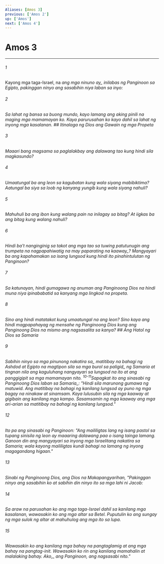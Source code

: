 ```yaml
---
Aliases: [Amos 3]
previous: ['Amos 2']
up: ['Amos']
next: ['Amos 4']
---
```

# Amos 3

***






















###### 1 










Kayong mga taga-Israel, na <i class="trans-change">ang mga ninuno ay_ inilabas ng Panginoon sa Egipto, pakinggan ninyo ang sasabihin niya laban sa inyo: 





















###### 2 










Sa lahat ng bansa sa buong mundo, kayo lamang ang aking pinili na maging mga mamamayan ko. Kaya parurusahan ko kayo dahil sa lahat ng inyong mga kasalanan. ## Itinalaga ng Dios ang Gawain ng mga Propeta 





















###### 3 










Maaari bang magsama sa paglalakbay ang dalawang tao kung hindi sila magkasundo? 





















###### 4 










Umaatungal ba ang leon sa kagubatan kung wala siyang mabibiktima? Aatungal ba siya sa loob ng kanyang yungib kung wala siyang nahuli? 





















###### 5 










Mahuhuli ba ang ibon kung walang pain na inilagay sa bitag? At iigkas ba ang bitag kung walang nahuli? 





















###### 6 










Hindi baʼt nanginginig sa takot ang mga tao sa tuwing patutunugin ang trumpeta <i class="trans-change">na nagpapahiwatig na may paparating na kaaway_? Mangyayari ba ang kapahamakan sa isang lungsod kung hindi ito pinahintulutan ng Panginoon? 





















###### 7 










Sa katunayan, hindi gumagawa ng anuman ang Panginoong Dios na hindi muna niya ipinababatid sa kanyang mga lingkod na propeta. 





















###### 8 










Sino ang hindi matatakot kung umaatungal na ang leon? Sino kaya ang hindi magpapahayag ng mensahe ng Panginoong Dios kung ang Panginoong Dios na mismo ang nagsasalita sa kanya? ## Ang Hatol ng Dios sa Samaria 





















###### 9 










Sabihin ninyo sa <i class="trans-change">mga pinunong nakatira sa_ matitibay na bahagi ng Ashdod at Egipto na magtipon sila sa mga burol <i class="trans-change">sa paligid_ ng Samaria at tingnan nila ang kaguluhang nangyayari sa lungsod na ito at ang panggigipit sa mga mamamayan nito. <sup class="versenum">10-11</sup>Sapagkat ito ang sinasabi ng Panginoong Dios <i class="trans-change">laban sa Samaria_: "Hindi sila marunong gumawa ng matuwid. Ang matitibay na bahagi ng kanilang lungsod ay puno ng mga bagay na ninakaw at sinamsam. Kaya lulusubin sila ng mga kaaway at gigibain ang kanilang mga kampo. Sasamsamin ng mga kaaway ang mga ari-arian sa matitibay na bahagi ng kanilang lungsod." 





















###### 12 










Ito pa ang sinasabi ng Panginoon: "Ang maililigtas lang ng isang pastol sa tupang sinisila ng leon ay maaaring dalawang paa o isang tainga lamang. Ganoon din ang mangyayari sa inyong mga Israelitang nakatira sa Samaria; wala kayong maililigtas kundi bahagi na lamang ng inyong magagandang higaan." 





















###### 13 










Sinabi ng Panginoong Dios, ang Dios na Makapangyarihan, "Pakinggan ninyo ang sasabihin ko at sabihin din ninyo ito sa mga lahi ni Jacob: 





















###### 14 










Sa araw na parusahan ko ang mga taga-Israel dahil sa kanilang mga kasalanan, wawasakin ko ang mga altar sa Betel. Puputulin ko ang sungay ng mga sulok ng altar at mahuhulog ang mga ito sa lupa. 





















###### 15 










Wawasakin ko ang kanilang mga bahay na pangtaglamig at ang mga bahay na pangtag-init. Wawasakin ko rin ang kanilang mamahalin at malalaking bahay. <i class="trans-change">Ako,_ ang Panginoon, ang nagsasabi nito."
